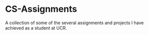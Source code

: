 # CS-Assignments

A collection of some of the several assignments and projects I have achieved as a student at UCR.
